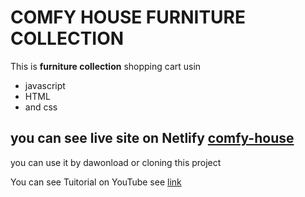 <h1>COMFY HOUSE FURNITURE COLLECTION</h1>
<p>This is  <b>furniture collection</b> shopping cart usin <ul><li>javascript<?li><li> HTML</li><li> and css </li></ul></p>
<h2> you can see live site on <b> Netlify </b>
<a href="#"> comfy-house </a>
</h2>
<p>you can use it by dawonload or cloning this project </p>
<p>You can see Tuitorial on YouTube see <a href="#">link</a></p>

